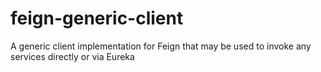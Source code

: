# feign-generic-client
A generic client implementation for Feign that may be used to invoke any services directly or via Eureka
